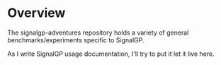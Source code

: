 # Overview

The signalgp-adventures repository holds a variety of general benchmarks/experiments specific to SignalGP. 

As I write SignalGP usage documentation, I'll try to put it let it live here. 
